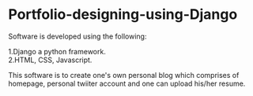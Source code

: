 # Portfolio-designing-using-Django

Software is developed using the following:

1.Django a python framework. <br />
2.HTML, CSS, Javascript.

This software is to create one's own personal blog which comprises of homepage, personal twiiter account and one can upload his/her resume.
